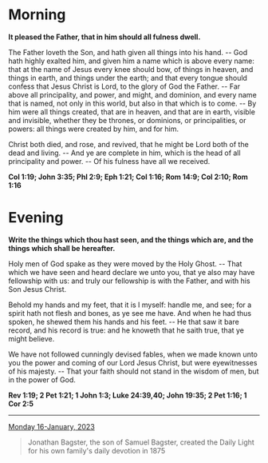 # Morning

**It pleased the Father, that in him should all fulness dwell.**
 
The Father loveth the Son, and hath given all things into his hand. -- God hath highly exalted him, and given him a name which is above every name: that at the name of Jesus every knee should bow, of things in heaven, and things in earth, and things under the earth; and that every tongue should confess that Jesus Christ is Lord, to the glory of God the Father. -- Far above all principality, and power, and might, and dominion, and every name that is named, not only in this world, but also in that which is to come. -- By him were all things created, that are in heaven, and that are in earth, visible and invisible, whether they be thrones, or dominions, or principalities, or powers: all things were created by him, and for him.
 
Christ both died, and rose, and revived, that he might be Lord both of the dead and living. -- And ye are complete in him, which is the head of all principality and power. -- Of his fulness have all we received.  

**Col 1:19; John 3:35; Phl 2:9; Eph 1:21; Col 1:16; Rom 14:9; Col 2:10; Rom 1:16**

# Evening

**Write the  things which thou hast seen, and the things which are, and the things which shall be hereafter.**
 
Holy men of God spake as they were moved by the Holy Ghost. -- That which we have seen and heard declare we unto you, that ye also may have fellowship with us: and truly our fellowship is with the Father, and with his Son Jesus Christ.
 
Behold my hands and my feet, that it is I myself: handle me, and see; for a spirit hath not flesh and bones, as ye see me have. And when he had thus spoken, he shewed them his hands and his feet. -- He that saw it bare record, and his record is true: and he knoweth that he saith true, that ye might believe.
 
We have not followed cunningly devised fables, when we made known unto you the power and coming of our Lord Jesus Christ, but were eyewitnesses of his majesty. -- That your faith should not stand in the wisdom of men, but in the power of God.  

**Rev 1:19; 2 Pet 1:21; 1 John 1:3; Luke 24:39,40; John 19:35; 2 Pet 1:16; 1 Cor 2:5**

---

[Monday 16-January, 2023](https://t.me/s/daily_light)

> Jonathan Bagster, the son of Samuel Bagster, created the Daily Light for his own family's daily devotion in 1875

